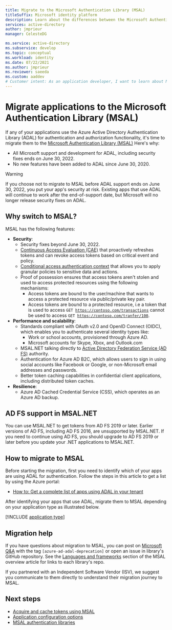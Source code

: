 ```yaml
---
title: Migrate to the Microsoft Authentication Library (MSAL)
titleSuffix: Microsoft identity platform
description: Learn about the differences between the Microsoft Authentication Library (MSAL) and Azure AD Authentication Library (ADAL) and how to migrate to MSAL.
services: active-directory
author: jmprieur
manager: CelesteDG

ms.service: active-directory
ms.subservice: develop
ms.topic: conceptual
ms.workload: identity
ms.date: 07/22/2021
ms.author: jmprieur
ms.reviewer: saeeda
ms.custom: aaddev
# Customer intent: As an application developer, I want to learn about MSAL library so I can migrate my ADAL applications to MSAL.
---
```


# Migrate applications to the Microsoft Authentication Library (MSAL)

If any of your applications use the Azure Active Directory Authentication Library (ADAL)  for authentication and authorization functionality, it's time to migrate them to the [Microsoft Authentication Library (MSAL)](msal-overview.md#languages-and-frameworks) Here's why:

- All Microsoft support and development for ADAL, including security fixes ends on June 30, 2022.
- No new features have been added to ADAL since June 30, 2020.

> [!WARNING]
> If you choose not to migrate to MSAL before ADAL support ends on June 30, 2022, you put your app's security at risk. Existing apps that use ADAL will continue to work after the end-of-support date, but Microsoft will no longer release security fixes on ADAL.

## Why switch to MSAL?

MSAL has the following features:
- **Security**: 
    - Security fixes beyond June 30, 2022.
    - [Continuous Access Evaluation (CAE)](app-resilience-continuous-access-evaluation.md) that proactively refreshes tokens and can revoke access tokens based on critical event and policy.
    - [Conditional access authentication context](developer-guide-conditional-access-authentication-context.md) that allows you to apply granular policies to sensitive data and actions.
    - Proof of possession ensures that access tokens aren't stolen and used to access protected resources using the following mechanisms:
        - Access tokens are bound to the user/machine that wants to access a protected resource via public/private key pair.
        - Access tokens are bound to a protected resource, i.e a token that is used to access <code>GET https://contoso.com/transactions</code> cannot be used to access <code>GET https://contoso.com/tranfer/100</code>.
- **Performance and scalability**:
    - Standards compliant with OAuth v2.0 and OpenID Connect (OIDC),  which enables you to authenticate several identity types like:
        - Work or school accounts, provisioned through Azure AD.
        - Microsoft accounts for Skype, Xbox, and Outlook.com
    - MSAL.NET talking directly to [Active Directory Federation Service (AD FS)](msal-net-adfs-support.md) authority. 
    - Authentication for Azure AD B2C, which allows users to sign in using social accounts like Facebook or Google, or non-Microsoft email addresses and passwords.
    - Better token caching capabilities in confidential client applications, including distributed token caches. 
- **Resilience**:
    - Azure AD Cached Credential Service (CSS), which operates as an Azure AD backup.

## AD FS support in MSAL.NET

You can use MSAL.NET to get tokens from AD FS 2019 or later. Earlier versions of AD FS, including AD FS 2016, are unsupported by MSAL.NET. If you need to continue using AD FS, you should upgrade to AD FS 2019 or later before you update your .NET applications to MSAL.NET.

## How to migrate to MSAL

Before starting the migration, first you need to identify which of your apps are using ADAL for authentication. Follow the steps in this article to get a list by using the Azure portal:
- [How to: Get a complete list of apps using ADAL in your tenant](howto-get-list-of-all-active-directory-auth-library-apps.md)

After identifying your apps that use ADAL, migrate them to MSAL depending on your application type as illustrated below.

[!INCLUDE [application type](includes/adal-msal-migration.md)]

## Migration help

If you have questions about migration to MSAL, you can post on [Microsoft Q&A](/answers/topics/azure-ad-adal-deprecation.html) with the tag `[azure-ad-adal-deprecation]` or open an issue in library's GitHub repository. See the [Languages and frameworks](msal-overview.md#languages-and-frameworks) section of the MSAL overview article for links to each library's repo.

 If you partnered with an Independent Software Vendor (ISV), we suggest you communicate to them directly to understand their migration journey to MSAL. 

## Next steps

- [Acquire and cache tokens using MSAL](msal-acquire-cache-tokens.md)
- [Application configuration options](msal-client-application-configuration.md)
- [MSAL authentication libraries](reference-v2-libraries.md)
